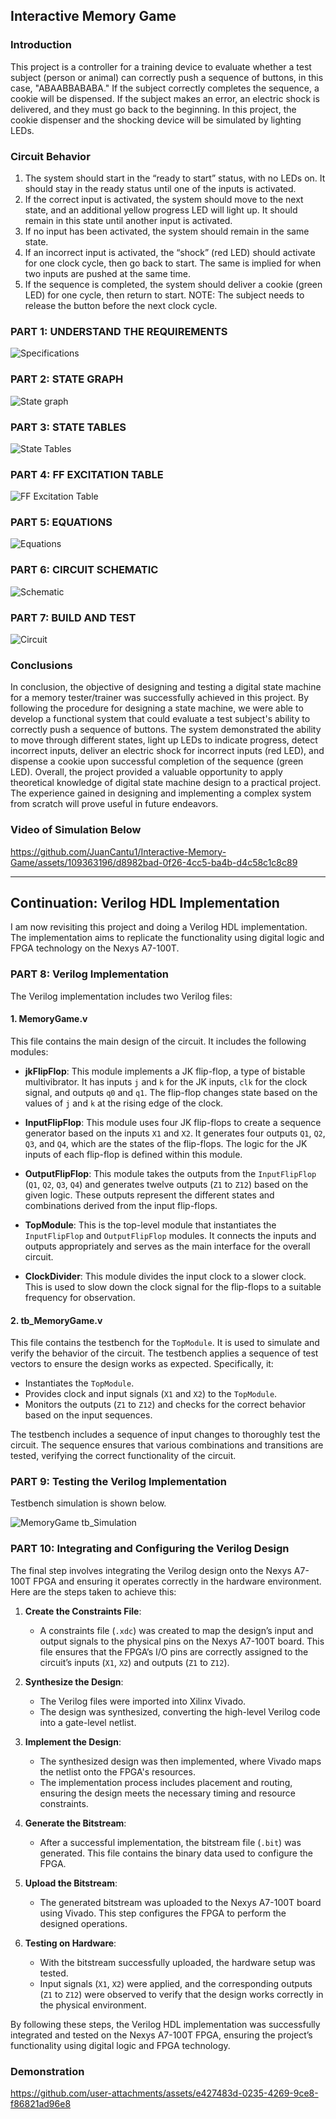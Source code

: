 ## Interactive Memory Game

### Introduction
This project is a controller for a training device to evaluate whether a test subject (person or animal) can correctly push a sequence of buttons, in this case, "ABAABBABABA." If the subject correctly completes the sequence, a cookie will be dispensed. If the subject makes an error, an electric shock is delivered, and they must go back to the beginning. In this project, the cookie dispenser and the shocking device will be simulated by lighting LEDs.

### Circuit Behavior
1. The system should start in the “ready to start” status, with no LEDs on. It should stay in the ready status until one of the inputs is activated.
2. If the correct input is activated, the system should move to the next state, and an additional yellow progress LED will light up. It should remain in this state until another input is activated.
3. If no input has been activated, the system should remain in the same state.
4. If an incorrect input is activated, the “shock” (red LED) should activate for one clock cycle, then go back to start. The same is implied for when two inputs are pushed at the same time.
5. If the sequence is completed, the system should deliver a cookie (green LED) for one cycle, then return to start. NOTE: The subject needs to release the button before the next clock cycle.

### PART 1: UNDERSTAND THE REQUIREMENTS

![Specifications](https://github.com/JuanCantu1/Interactive-Memory-Game/assets/109363196/cd277294-6076-44bd-b9d5-a9c94b363fe5)

### PART 2: STATE GRAPH

![State graph](https://github.com/JuanCantu1/Interactive-Memory-Game/assets/109363196/0e0af599-0c5c-4b63-a84f-24f79b2375ae)

### PART 3: STATE TABLES

![State Tables](https://github.com/JuanCantu1/Interactive-Memory-Game/assets/109363196/1a611684-7ffb-475d-937e-adfbe77e478b)

### PART 4: FF EXCITATION TABLE

![FF Excitation Table](https://github.com/JuanCantu1/Interactive-Memory-Game/assets/109363196/60bddd36-eb79-471a-a33b-9a432972e01c)

### PART 5: EQUATIONS

![Equations](https://github.com/JuanCantu1/Interactive-Memory-Game/assets/109363196/0b154f18-e0d6-466f-b8c7-9ea7ef5ba27e)

### PART 6: CIRCUIT SCHEMATIC

![Schematic](https://github.com/JuanCantu1/Interactive-Memory-Game/assets/109363196/fed5204e-ace2-4be9-a0f1-9e56b570837c)

### PART 7: BUILD AND TEST

![Circuit](https://github.com/JuanCantu1/Interactive-Memory-Game/assets/109363196/60597f4f-ca64-41d1-bb51-df8587ca0676)

### Conclusions
In conclusion, the objective of designing and testing a digital state machine for a memory tester/trainer was successfully achieved in this project. By following the procedure for designing a state machine, we were able to develop a functional system that could evaluate a test subject's ability to correctly push a sequence of buttons. The system demonstrated the ability to move through different states, light up LEDs to indicate progress, detect incorrect inputs, deliver an electric shock for incorrect inputs (red LED), and dispense a cookie upon successful completion of the sequence (green LED). Overall, the project provided a valuable opportunity to apply theoretical knowledge of digital state machine design to a practical project. The experience gained in designing and implementing a complex system from scratch will prove useful in future endeavors.

### Video of Simulation Below

https://github.com/JuanCantu1/Interactive-Memory-Game/assets/109363196/d8982bad-0f26-4cc5-ba4b-d4c58c1c8c89

---

## Continuation: Verilog HDL Implementation

I am now revisiting this project and doing a Verilog HDL implementation. The implementation aims to replicate the functionality using digital logic and FPGA technology on the Nexys A7-100T.

### PART 8: Verilog Implementation

The Verilog implementation includes two Verilog files:

#### 1. MemoryGame.v

This file contains the main design of the circuit. It includes the following modules:

- **jkFlipFlop**: This module implements a JK flip-flop, a type of bistable multivibrator. It has inputs `j` and `k` for the JK inputs, `clk` for the clock signal, and outputs `q0` and `q1`. The flip-flop changes state based on the values of `j` and `k` at the rising edge of the clock.

- **InputFlipFlop**: This module uses four JK flip-flops to create a sequence generator based on the inputs `X1` and `X2`. It generates four outputs `Q1`, `Q2`, `Q3`, and `Q4`, which are the states of the flip-flops. The logic for the JK inputs of each flip-flop is defined within this module.

- **OutputFlipFlop**: This module takes the outputs from the `InputFlipFlop` (`Q1`, `Q2`, `Q3`, `Q4`) and generates twelve outputs (`Z1` to `Z12`) based on the given logic. These outputs represent the different states and combinations derived from the input flip-flops.

- **TopModule**: This is the top-level module that instantiates the `InputFlipFlop` and `OutputFlipFlop` modules. It connects the inputs and outputs appropriately and serves as the main interface for the overall circuit.

- **ClockDivider**: This module divides the input clock to a slower clock. This is used to slow down the clock signal for the flip-flops to a suitable frequency for observation.

#### 2. tb_MemoryGame.v

This file contains the testbench for the `TopModule`. It is used to simulate and verify the behavior of the circuit. The testbench applies a sequence of test vectors to ensure the design works as expected. Specifically, it:

- Instantiates the `TopModule`.
- Provides clock and input signals (`X1` and `X2`) to the `TopModule`.
- Monitors the outputs (`Z1` to `Z12`) and checks for the correct behavior based on the input sequences.

The testbench includes a sequence of input changes to thoroughly test the circuit. The sequence ensures that various combinations and transitions are tested, verifying the correct functionality of the circuit.

### PART 9: Testing the Verilog Implementation

Testbench simulation is shown below.

![MemoryGame tb_Simulation](https://github.com/user-attachments/assets/2295ef2d-f3a3-4ba6-8b9b-13acc80ebf2f)

### PART 10: Integrating and Configuring the Verilog Design

The final step involves integrating the Verilog design onto the Nexys A7-100T FPGA and ensuring it operates correctly in the hardware environment. Here are the steps taken to achieve this:

1. **Create the Constraints File**:
   - A constraints file (`.xdc`) was created to map the design’s input and output signals to the physical pins on the Nexys A7-100T board. This file ensures that the FPGA’s I/O pins are correctly assigned to the circuit’s inputs (`X1`, `X2`) and outputs (`Z1` to `Z12`).

2. **Synthesize the Design**:
   - The Verilog files were imported into Xilinx Vivado.
   - The design was synthesized, converting the high-level Verilog code into a gate-level netlist.

3. **Implement the Design**:
   - The synthesized design was then implemented, where Vivado maps the netlist onto the FPGA's resources.
   - The implementation process includes placement and routing, ensuring the design meets the necessary timing and resource constraints.

4. **Generate the Bitstream**:
   - After a successful implementation, the bitstream file (`.bit`) was generated. This file contains the binary data used to configure the FPGA.

5. **Upload the Bitstream**:
   - The generated bitstream was uploaded to the Nexys A7-100T board using Vivado. This step configures the FPGA to perform the designed operations.
   
6. **Testing on Hardware**:
   - With the bitstream successfully uploaded, the hardware setup was tested.
   - Input signals (`X1`, `X2`) were applied, and the corresponding outputs (`Z1` to `Z12`) were observed to verify that the design works correctly in the physical environment.

By following these steps, the Verilog HDL implementation was successfully integrated and tested on the Nexys A7-100T FPGA, ensuring the project’s functionality using digital logic and FPGA technology.

### Demonstration

https://github.com/user-attachments/assets/e427483d-0235-4269-9ce8-f86821ad96e8
